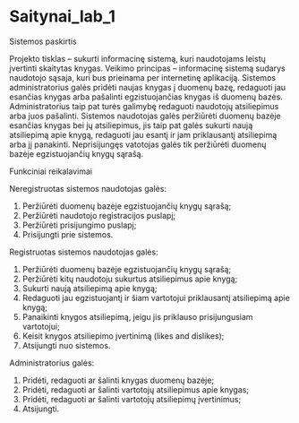 # Saitynai_lab_1

Sistemos paskirtis

Projekto tisklas – sukurti informacinę sistemą, kuri naudotojams leistų įvertinti skaitytas knygas.
Veikimo principas – informacinę sistemą sudarys naudotojo sąsaja, kuri bus prieinama per internetinę aplikaciją.
Sistemos administratorius galės pridėti naujas knygas į duomenų bazę, redaguoti jau esančias knygas arba pašalinti egzistuojančias knygas iš duomenų bazės. Administratorius taip pat turės galimybę redaguoti naudotojų atsiliepimus arba juos pašalinti. Sistemos naudotojas galės peržiūrėti duomenų bazėje esančias knygas bei jų atsiliepimus, jis taip pat galės sukurti naują atsiliepimą apie knygą, redaguoti jau esantį ir jam priklausantį atsiliepimą arba jį panakinti. Neprisijungęs vatotojas galės tik peržiūrėti duomenų bazėje egzistuojančių knygų sąrašą.

Funkciniai reikalavimai

Neregistruotas sistemos naudotojas galės:
1.	Peržiūrėti duomenų bazėje egzistuojančių knygų sąrašą;
2.	Peržiūrėti naudotojo registracijos puslapį;
3.	Peržiūrėti prisijungimo puslapį;
4.	Prisijungti prie sistemos.

Registruotas sistemos naudotojas galės:
1.	Peržiūrėti duomenų bazėje egzistuojančių knygų sąrašą;
2.	Peržiūrėti kitų naudotoju sukurtus atsiliepimus apie knygą;
3.	Sukurti naują atsiliepimą apie knygą;
4.	Redaguoti jau egzistuojantį ir šiam vartotojui priklausantį atsiliepimą apie knygą;
5.	Panaikinti knygos atsiliepimą, jeigu jis priklauso prisijungusiam vartotojui;
6.	Keisit knygos atsiliepimo įvertinimą (likes and dislikes);
7.	Atsijungti nuo sistemos.

Administratorius galės:
1.	Pridėti, redaguoti ar šalinti knygas duomenų bazėje;
2.	Pridėti, redaguoti ar šalinti vartotojų atsiliepimus apie knygas;
3.	Pridėti, redaguoti ar šalinti vartotojų atsiliepimų įvertinimus;
4.	Atsijungti.
